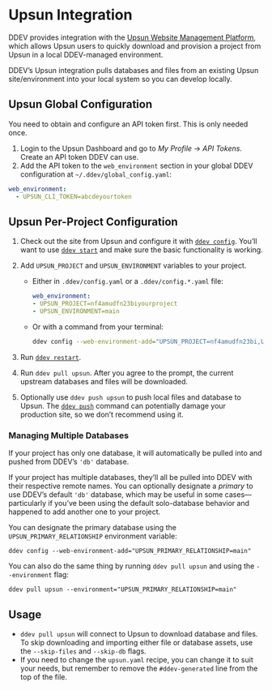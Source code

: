 # Upsun Integration

DDEV provides integration with the [Upsun Website Management Platform](https://upsun.com/), which allows Upsun users to quickly download and provision a project from Upsun in a local DDEV-managed environment.

DDEV’s Upsun integration pulls databases and files from an existing Upsun site/environment into your local system so you can develop locally.

## Upsun Global Configuration

You need to obtain and configure an API token first. This is only needed once.

1. Login to the Upsun Dashboard and go to *My Profile* → *API Tokens*. Create an API token DDEV can use.
2. Add the API token to the `web_environment` section in your global DDEV configuration at `~/.ddev/global_config.yaml`:

```yaml
web_environment:
  - UPSUN_CLI_TOKEN=abcdeyourtoken
```

## Upsun Per-Project Configuration

1. Check out the site from Upsun and configure it with [`ddev config`](../usage/commands.md#config). You’ll want to use [`ddev start`](../usage/commands.md#start) and make sure the basic functionality is working.
2. Add `UPSUN_PROJECT` and `UPSUN_ENVIRONMENT` variables to your project.

    * Either in `.ddev/config.yaml` or a `.ddev/config.*.yaml` file:

        ```yaml
        web_environment:
        - UPSUN_PROJECT=nf4amudfn23biyourproject
        - UPSUN_ENVIRONMENT=main
        ```

    * Or with a command from your terminal:

        ```bash
        ddev config --web-environment-add="UPSUN_PROJECT=nf4amudfn23bi,UPSUN_ENVIRONMENT=main"
        ```

3. Run [`ddev restart`](../usage/commands.md#restart).
4. Run `ddev pull upsun`. After you agree to the prompt, the current upstream databases and files will be downloaded.
5. Optionally use `ddev push upsun` to push local files and database to Upsun. The [`ddev push`](../usage/commands.md#push) command can potentially damage your production site, so we don’t recommend using it.

### Managing Multiple Databases

If your project has only one database, it will automatically be pulled into and pushed from DDEV’s `'db'` database.

If your project has multiple databases, they’ll all be pulled into DDEV with their respective remote names. You can optionally designate a *primary* to use DDEV’s default `'db'` database, which may be useful in some cases—particularly if you’ve been using the default solo-database behavior and happened to add another one to your project.

You can designate the primary database using the `UPSUN_PRIMARY_RELATIONSHIP` environment variable:

```
ddev config --web-environment-add="UPSUN_PRIMARY_RELATIONSHIP=main"
```

You can also do the same thing by running `ddev pull upsun` and using the `--environment` flag:

```
ddev pull upsun --environment="UPSUN_PRIMARY_RELATIONSHIP=main"
```

## Usage

* `ddev pull upsun` will connect to Upsun to download database and files. To skip downloading and importing either file or database assets, use the `--skip-files` and `--skip-db` flags.
* If you need to change the `upsun.yaml` recipe, you can change it to suit your needs, but remember to remove the `#ddev-generated` line from the top of the file.
